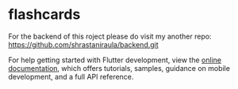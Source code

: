 # flashcards
For the backend of this roject please do visit my another repo: https://github.com/shrastaniraula/backend.git

For help getting started with Flutter development, view the
[online documentation](https://docs.flutter.dev/), which offers tutorials,
samples, guidance on mobile development, and a full API reference.
